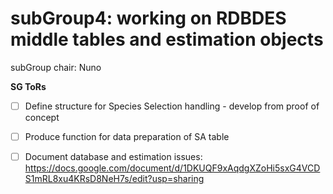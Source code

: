 # subGroup4: working on RDBDES middle tables and estimation objects

subGroup chair: Nuno

**SG ToRs**
- [ ] Define structure for Species Selection handling - develop from proof of concept	
- [ ] Produce function for data preparation of SA table
- [ ] Document database and estimation issues: https://docs.google.com/document/d/1DKUQF9xAqdgXZoHi5sxG4VCDS1mRL8xu4KRsD8NeH7s/edit?usp=sharing

